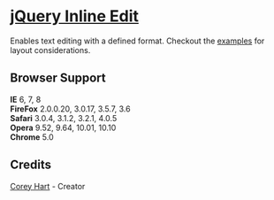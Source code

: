 [jQuery Inline Edit](http://www.codenothing.com/archives/jquery/inline-text-edit/)
========================

Enables text editing with a defined format. Checkout the [examples](http://github.com/codenothing/inline-edit/tree/master/demo/)
for layout considerations.


Browser Support
--------------

**IE** 6, 7, 8  
**FireFox** 2.0.0.20, 3.0.17, 3.5.7, 3.6  
**Safari** 3.0.4, 3.1.2, 3.2.1, 4.0.5  
**Opera** 9.52, 9.64, 10.01, 10.10  
**Chrome** 5.0  


Credits
--------
[Corey Hart](http://www.codenothing.com) - Creator
